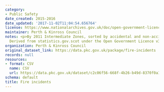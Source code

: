 ```yaml
---
category:
- Public Safety
date_created: 2015-2016
date_updated: '2017-11-02T11:04:54.656764'
license: https://www.nationalarchives.gov.uk/doc/open-government-licence/version/3/
maintainer: Perth & Kinross Council
notes: <p>By 2011 Intermediate Zones, sorted by accidental and non-accidental fires.
  Derived from statistics.gov.scot under the Open Government Licence v3.0</p>
organization: Perth & Kinross Council
original_dataset_link: https://data.pkc.gov.uk/package/fire-incidents
records: null
resources:
- format: CSV
  name: CSV
  url: https://data.pkc.gov.uk/dataset/c2c06f56-668f-4b26-b49d-8370f0a16d85/resource/4c5e3768-380e-4673-a4d3-7a0a2330dc41/download/f71b5650-b357-4b49-b21e-44198834574d.csv
schema: default
title: Fire incidents
---
```


